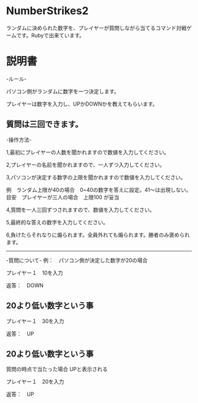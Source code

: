 # NumberStrikes2
ランダムに決められた数字を、プレイヤーが質問しながら当てるコマンド対戦ゲームです。Rubyで出来ています。

# 説明書

-ルール-

パソコン側がランダムに数字を一つ決定します。

プレイヤーは数字を入力し、UPかDOWNかを教えてもらいます。

質問は三回できます。
-------------------------------------------------------------------------------------------------------

-操作方法-

1,最初にプレイヤーの人数を聞かれますので数値を入力してください。

2,プレイヤーの名前を聞かれますので、一人ずつ入力してください。

3,パソコンが決定する数字の上限を聞かれますので数値を入力してください。

例　ランダム上限が40の場合　0~40の数字を答えに設定。41～は出現しない。
目安　プレイヤーが三人の場合　上限100 が妥当


4,質問を一人三回ずつされますので、数値を入力してください。

5,最終的な答えの数字を入力してください。

6,負けたらそれなりに煽られます。全員外れても煽られます。勝者のみ褒められます。


----------------------------------------------

-質問について-
例：　パソコン側が決定した数字が20の場合

プレイヤー１　10を入力

返答：　DOWN

20より低い数字という事
---------------------------------
プレイヤー１　30を入力

返答：　UP

20より低い数字という事
---------------------------------
質問の時点で当たった場合
UPと表示される

プレイヤー１　20を入力

返答：　UP
